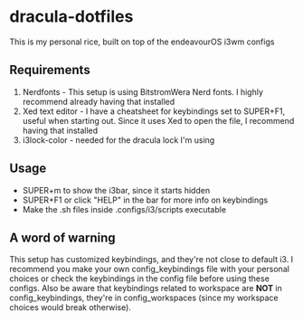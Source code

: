 # dracula-dotfiles
This is my personal rice, built on top of the endeavourOS i3wm configs

## Requirements
1. Nerdfonts - This setup is using BitstromWera Nerd fonts. I highly recommend already having that installed
2. Xed text editor - I have a cheatsheet for keybindings set to SUPER+F1, useful when starting out. Since it uses Xed to open the file, I recommend having that installed
3. i3lock-color - needed for the dracula lock I'm using
## Usage
- SUPER+m to show the i3bar, since it starts hidden
- SUPER+F1 or click "HELP" in the bar for more info on keybindings
- Make the .sh files inside .configs/i3/scripts executable 
## A word of warning
This setup has customized keybindings, and they're not close to default i3. I recommend you make your own config_keybindings file with your personal choices or check the keybindings in the config file before using these configs. 
Also be aware that keybindings related to workspace are **NOT** in config_keybindings, they're in config_workspaces (since my workspace choices would break otherwise).
